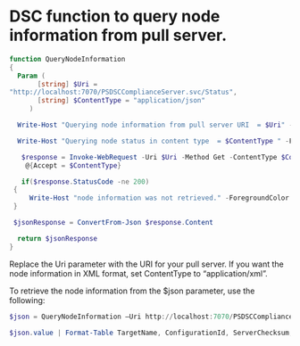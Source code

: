 # DSC function to query node information from pull server.

```powershell
function QueryNodeInformation
{
  Param (      
       [string] $Uri =
"http://localhost:7070/PSDSCComplianceServer.svc/Status",                         
       [string] $ContentType = "application/json"           
     )

  Write-Host "Querying node information from pull server URI  = $Uri" -ForegroundColor Green

  Write-Host "Querying node status in content type  = $ContentType " -ForegroundColor Green

   $response = Invoke-WebRequest -Uri $Uri -Method Get -ContentType $ContentType -UseDefaultCredentials -Headers 
    @{Accept = $ContentType}

   if($response.StatusCode -ne 200)
 {
     Write-Host "node information was not retrieved." -ForegroundColor Red
 }

 $jsonResponse = ConvertFrom-Json $response.Content

  return $jsonResponse
}
```

Replace the Uri parameter with the URI for your pull server. If you want the node information in XML format, set ContentType to “application/xml”.

To retrieve the node information from the $json parameter, use the following:

```powershell
$json = QueryNodeInformation –Uri http://localhost:7070/PSDSCComplianceServer.svc/Status 

$json.value | Format-Table TargetName, ConfigurationId, ServerChecksum, NodeCompliant, LastComplianceTime, StatusCode
```